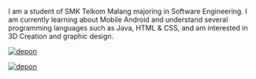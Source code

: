 I am a student of SMK Telkom Malang majoring in Software Engineering. I am currently learning about Mobile Android and understand several programming languages ​​such as Java, HTML & CSS, and am interested in 3D Creation and graphic design.

[![depon](https://github-readme-stats.vercel.app/api/top-langs/?username=NextDvn&layout=compact&theme=dark&show_icons=true&hide_border=true&text_color=fff&bg_color=151B23)](https://github.com/NextDvn)

[![depon](https://github-readme-stats.vercel.app/api?username=NextDvn&theme=dark&&show_icons=true&hide_border=true&text_color=fff&bg_color=151B23)](https://github.com/NextDvn)

